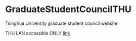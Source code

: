 # GraduateStudentCouncilTHU
Tsinghua University graduate student council website

THU LAN accessible ONLY [link](https:/166.111.205.152)
